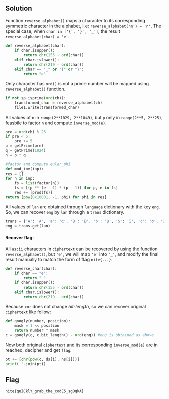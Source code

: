 ## Solution
Function `reverse_alphabet()` maps a character to its corresponding symmetric character in the alphabet, i.e: `reverse_alphabet('m') = 'n'`. The special case, when `char in ['{', '}', '_']`, the result `reverse_alphabet(char) = 'e'`.
```python
def reverse_alphabet(char):
    if char.isupper():
        return chr(155 - ord(char))
    elif char.islower():
        return chr(219 - ord(char))
    elif char == "_" or "{" or "}":
        return "e"
```
Only character has `ord()` is not a prime number will be mapped using `reverse_alphabet()` function.
```python
if not sp.isprime(ord(ch)):
    transformed_char = reverse_alphabet(ch)
    file1.write(transformed_char)
```
All values of `n` in `range(2**1029, 2**1049)`, but `p` only in `range(2**5, 2**25)`, feasbile to factor `n` and compute `inverse_mod(e)`.
```python
pre = ord(ch) % 26
if pre < 5:
    pre += 5
p = getPrime(pre)
q = getPrime(1024)
n = p * q

#factor and compute euler_phi
def mod_inv(inp):
res = []
for n in inp:
    fs = list(factor(n))
    fs = [(p ** (e - 1) * (p - 1)) for p, e in fs]
    res += [prod(fs)]
return [pow(0x10001, -1, phi) for phi in res]
```
All values of `lan` are obtained through `language` dictionary with the key `eng`. So, we can recover `eng` by `lan` through a `trans` dictionary.
```python
trans = {'A': 'Α', 'a': 'α', 'B': 'Β', 'b': 'β', 'S': 'Σ', 'c': 'σ', 'D': 'Δ', 'd': 'δ', 'E': 'Ε', 'e': 'ε', 'F': 'Φ', 'f': 'φ', 'G': 'Γ', 'g': 'γ', 'H': 'Η', 'h': 'η', 'I': 'Ι', 'i': 'ι', 'J': 'Ξ', 'j': 'ξ', 'K': 'Κ', 'k': 'κ', 'L': 'Λ', 'l': 'λ', 'M': 'Μ', 'm': 'μ', 'N': 'Ν', 'n': 'ν', 'O': 'Ο', 'o': 'ο', 'P': 'Π', 'p': 'π', 'Q': 'Θ', 'q': 'θ', 'R': 'Ρ', 'r': 'ρ', 's': 'ς', 'T': 'Τ', 't': 'τ', 'Y': 'Υ', 'y': 'υ', 'V': 'Ω', 'v': 'ω', 'W': 'Ψ', 'w': 'ψ', 'X': 'Χ', 'x': 'χ', 'Z': 'Ζ', 'z': 'ζ'}
eng = trans.get(lan)
```
#### Recover flag:    
All `ascii` characters in `ciphertext` can be recovered by using the function `reverse_alphabet()`, but `'e'`, we will map `'e'` into `'_'`, and modify the final result manually to match the form of flag `nite{...}`.
```python
def reverse_char(char):
    if char == "e":
        return "_"
    if char.isupper():
        return chr(155 - ord(char))
    elif char.islower():
        return chr(219 - ord(char))
```
Because `xor` does not change _bit-length_, so we can recover original `ciphertext` like follow:
```python
def googly(number, position):
    mask = 1 << position
    return number ^ mask
c = googly(c, c.bit_length() - ord(eng)) #eng is obtained as above
```
Now both original `ciphertext` and its corresponding `inverse_mod(e)` are in reached, decipher and get `flag`.
```python
pt += [chr(pow(c, ds[i], ns[i]))]
print(''.join(pt))
```

## Flag
```
nite{quICklY_grab_the_codE5_sgOqkA}
```